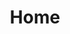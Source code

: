 ---
home: true
title: Home
heroImage: /logos/logo.png
actions:
    - text: Get Started
      link: guide/getting-started.html
      type: primary
footer:  Crown Copyright & ISC | Copyright © 2023 Fisheries and Oceans Canada
---